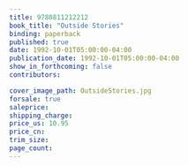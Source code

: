 ```yaml
---
title: 9780811212212
book_title: "Outside Stories"
binding: paperback
published: true
date: 1992-10-01T05:00:00-04:00
publication_date: 1992-10-01T05:00:00-04:00
show_in_forthcoming: false
contributors:

cover_image_path: OutsideStories.jpg
forsale: true
saleprice:
shipping_charge:
price_us: 10.95
price_cn:
trim_size:
page_count:
---
```


